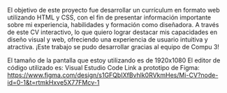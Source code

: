 El objetivo de este proyecto fue desarrollar un currículum en formato web utilizando HTML y CSS, con el fin de presentar información importante sobre mi experiencia, habilidades y formación como diseñadora. A través de este CV interactivo, lo que quiero lograr destacar mis capacidades en diseño visual y web, ofreciendo una experiencia de usuario intuitiva y atractiva. ¡Este trabajo se pudo desarrollar gracias al equipo de Compu 3!

El tamaño de la pantalla que estoy utilizando es de 1920x1080
El editor de código utilizado es: Visual Estudio Code
 Link a prototipo de Figma: https://www.figma.com/design/s1GFQbIXfBvhlk0RVkmHes/Mi-CV?node-id=0-1&t=rtmkHxve5X77FMcv-1
